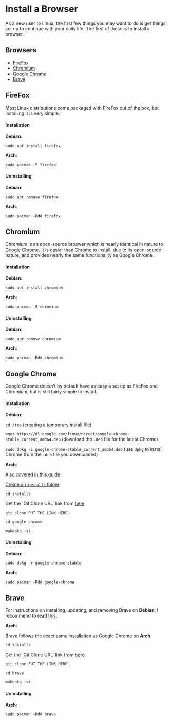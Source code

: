 # Install a Browser

As a new user to Linux, the first few things you may want to do is get things set up to continue with your daily life. The first of those is to install a browser.

## Browsers

- [FireFox](#firefox)
- [Chromium](#chromium)
- [Google Chrome](#google-chrome)
- [Brave](#brave)

## FireFox

Most Linux distributions come packaged with FireFox out of the box, but installing it is very simple.


#### Installation

**Debian**:

``sudo apt install firefox``

**Arch**:

``sudo pacman -S firefox``

#### Uninstalling

**Debian**:

``sudo apt remove firefox``

**Arch**:

``sudo pacman -Rdd firefox``


## Chromium

Chromium is an open-source broswer which is nearly identical in nature to Google Chrome. It is easier than Chrome to install, due to its open-source nature, and provides nearly the same functionality as Google Chrome.

#### Installation

**Debian**:

``sudo apt install chromium``

**Arch**:

``sudo pacman -S chromium``

#### Uninstalling

**Debian**:

``sudo apt remove chromium``

**Arch**:

``sudo pacman -Rdd chromium``

## Google Chrome

Google Chrome doesn't by default have as easy a set up as FireFox and Chromium, but is still fairly simple to install.

#### Installation

**Debian**:

``cd /tmp`` (creating a temporary install file)

``wget https://dl.google.com/linux/direct/google-chrome-stable_current_amd64.deb`` (download the ``.deb`` file for the latest Chrome)

``sudo dpkg -i google-chrome-stable_current_amd64.deb`` (use ``dpkg`` to install Chrome from the ``.deb`` file you downloaded)

**Arch**:

[Also covered in this guide.](../arch/INSTALL-FROM-AUR.md)

[Create an ``installs`` folder](../CREATE-INSTALLS-FOLDER.md)

``cd installs``

Get the 'Git Clone URL' link from [here](https://aur.archlinux.org/packages/google-chrome/)

``git clone PUT THE LINK HERE``

``cd google-chrome``

``makepkg -si``

#### Uninstalling

**Debian**:

``sudo dpkg -r google-chrome-stable``

**Arch**:

``sudo pacman -Rdd google-chrome``

## Brave

For instructions on installing, updating, and removing Brave on **Debian**, I recommend to read [this](https://www.linuxcapable.com/how-to-install-brave-browser-on-debian-11/).

**Arch**:

Brave follows the exact same installation as Google Chrome on **Arch**.

``cd installs``

Get the 'Git Clone URL' link from [here](https://aur.archlinux.org/packages/brave/)

``git clone PUT THE LINK HERE``

``cd brave``

``makepkg -si``


#### Uninstalling

**Arch**:

``sudo pacman -Rdd brave``
